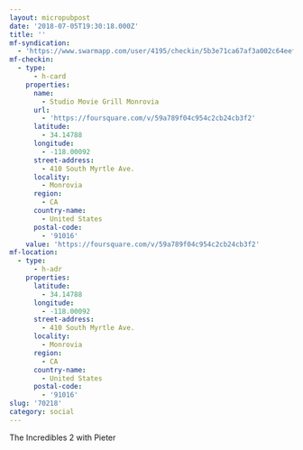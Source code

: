 ```yaml
---
layout: micropubpost
date: '2018-07-05T19:30:18.000Z'
title: ''
mf-syndication:
  - 'https://www.swarmapp.com/user/4195/checkin/5b3e71ca67af3a002c64eef7'
mf-checkin:
  - type:
      - h-card
    properties:
      name:
        - Studio Movie Grill Monrovia
      url:
        - 'https://foursquare.com/v/59a789f04c954c2cb24cb3f2'
      latitude:
        - 34.14788
      longitude:
        - -118.00092
      street-address:
        - 410 South Myrtle Ave.
      locality:
        - Monrovia
      region:
        - CA
      country-name:
        - United States
      postal-code:
        - '91016'
    value: 'https://foursquare.com/v/59a789f04c954c2cb24cb3f2'
mf-location:
  - type:
      - h-adr
    properties:
      latitude:
        - 34.14788
      longitude:
        - -118.00092
      street-address:
        - 410 South Myrtle Ave.
      locality:
        - Monrovia
      region:
        - CA
      country-name:
        - United States
      postal-code:
        - '91016'
slug: '70218'
category: social
---
```

The Incredibles 2 with Pieter
